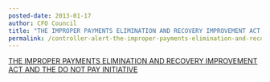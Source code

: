 ```yaml
---
posted-date: 2013-01-17
author: CFO Council
title: "THE IMPROPER PAYMENTS ELIMINATION AND RECOVERY IMPROVEMENT ACT AND THE DO NOT PAY INITIATIVE"
permalink: /controller-alert-the-improper-payments-elimination-and-recovery-improvement-act-and-the-do-not-pay-initiative-1.17.13/
---
```


[THE IMPROPER PAYMENTS ELIMINATION AND RECOVERY IMPROVEMENT ACT AND THE DO NOT PAY INITIATIVE](/assets/files/Controller-Alert-The-Improper-Payments-Elimination-and-Recovery-Improvement-Act-and-the-Do-Not-Pay-Initiative-1.17.13.pdf)
